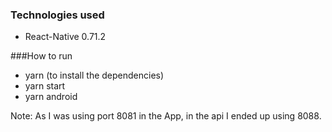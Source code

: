 ### Technologies used

- React-Native 0.71.2


###How to run

- yarn (to install the dependencies)
- yarn start
- yarn android

Note: As I was using port 8081 in the App, in the api I ended up using 8088.
